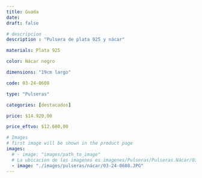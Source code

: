 ```yaml
---
title: Guada
date: 
draft: false

# descripcion
description : "Pulsera de plata 925 y nácar"

materials: Plata 925

color: Nácar negro

dimensions: "19cm largo"

code: 03-24-0608

type: "Pulseras"

categories: [destacados]

price: $14.920,00

price_eftvo: $12.680,00

# Images
# first image will be shown in the product page
images:
  # - image: "images/path_to_image"
  # La ubicacion de las imagenes es imagenes/Pulseras/Pulseras.Nácar/03-24-0608-guada
  - image: "./images/pulseras/nácar/03-24-0608.JPG"
---
```

